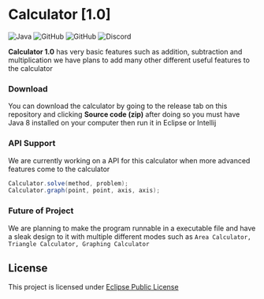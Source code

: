 # Calculator [1.0]

![Java](https://img.shields.io/badge/java-%23ED8B00.svg?style=for-the-badge&logo=java&logoColor=white)
![GitHub](https://img.shields.io/github/languages/code-size/HyperSkys/Calculator?color=cyan&label=Size&labelColor=000000&logo=GitHub&style=for-the-badge)
![GitHub](https://img.shields.io/github/license/HyperSkys/Calculator?color=violet&logo=GitHub&labelColor=000000&style=for-the-badge)
![Discord](https://img.shields.io/discord/855415025253744670?color=5865F2&label=Discord&logo=Discord&labelColor=23272a&style=for-the-badge)

**Calculator 1.0** has very basic features such as addition, subtraction and multiplication we have plans to add many other different useful features to the calculator

### Download

You can download the calculator by going to the release tab on this repository and clicking **Source code (zip)** after doing so you must have Java 8 installed on your computer then run it in Eclipse or Intellij

### API Support

We are currently working on a API for this calculator when more advanced features come to the calculator

```java
Calculator.solve(method, problem);
Calculator.graph(point, point, axis, axis);
```

### Future of Project

We are planning to make the program runnable in a executable file and have a sleak design to it with multiple different modes such as ```Area Calculator, Triangle Calculator, Graphing Calculator```

## License
This project is licensed under [Eclipse Public License](https://github.com/HyperSkys/Calculator/blob/main/LICENSE)
